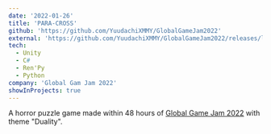 ```yaml
---
date: '2022-01-26'
title: 'PARA-CROSS'
github: 'https://github.com/YuudachiXMMY/GlobalGameJam2022'
external: 'https://github.com/YuudachiXMMY/GlobalGameJam2022/releases/latest'
tech:
  - Unity
  - C#
  - Ren'Py
  - Python
company: 'Global Gam Jam 2022'
showInProjects: true
---
```


A horror puzzle game made within 48 hours of [Global Game Jam 2022](https://v3.globalgamejam.org/2022/games) with theme "Duality".
